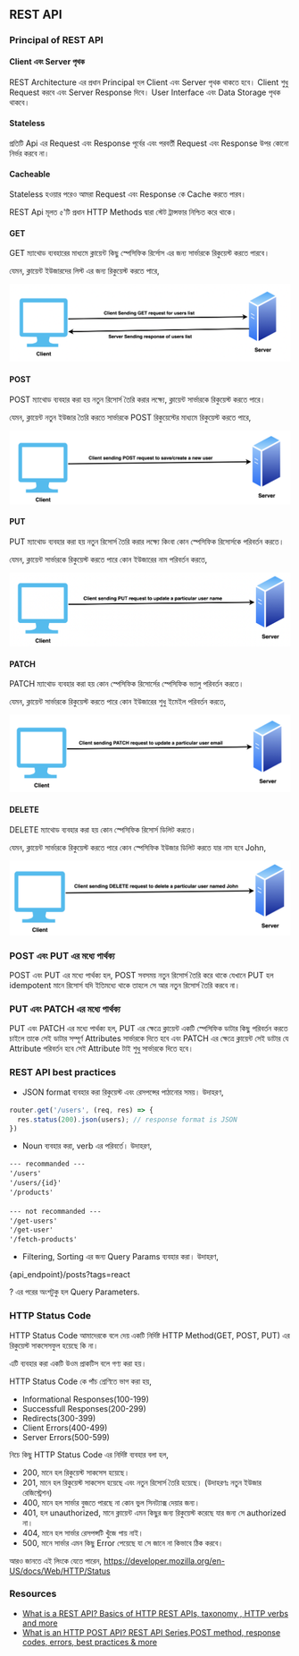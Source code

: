 ## REST API

### Principal of REST API

#### Client এবং Server পৃথক

REST Architecture এর প্রধান Principal হল Client এবং Server পৃথক থাকতে হবে। Client শুধু Request করবে এবং Server Response দিবে। User Interface এবং Data Storage পৃথক থাকবে।

#### Stateless

প্রতিটি Api এর Request এবং Response পূর্বের এবং পরবর্তী Request এবং Response উপর কোনো নির্ভর করবে না।

#### Cacheable

Stateless হওয়ার পরেও আমরা Request এবং Response কে Cache করতে পারব। 

REST Api মূলত ৫'টি প্রধান HTTP Methods দ্বারা স্টেট ট্রান্সফার নিশ্চিত করে থাকে।

#### GET

GET ম্যাথোড ব্যবহারের মাধ্যমে ক্লায়েন্ট কিছু স্পেসিফিক রির্সোস এর জন্য সার্ভারকে রিকুয়েস্ট করতে পারবে।

যেমন, ক্লায়েন্ট ইউজারদের লিস্ট এর জন্য রিকুয়েস্ট করতে পারে,

<p align="center">
  <img src="./images/get.png" alt="GET request">
</p>

#### POST

POST ম্যাথোড ব্যবহার করা হয় নতুন রিসোর্স তৈরি করার লক্ষ্যে, ক্লায়েন্ট সার্ভারকে রিকুয়েস্ট করতে পারে। 

যেমন, ক্লায়েন্ট নতুন ইউজার তৈরি করতে সার্ভারকে POST রিকুয়েস্টের মাধ্যমে রিকুয়েস্ট করতে পারে, 

<p align="center">
  <img src="./images/post.png" alt="POST request">
</p>

#### PUT

PUT ম্যাথোড ব্যবহার করা হয় নতুন রিসোর্স তৈরি করার লক্ষ্যে কিংবা কোন স্পেসিফিক রিসোর্সকে পরিবর্তন করতে।

যেমন, ক্লায়েন্ট সার্ভারকে রিকুয়েস্ট করতে পারে কোন ইউজারের নাম পরিবর্তন করতে,

<p align="center">
  <img src="./images/put.png" alt="PUT request">
</p>

#### PATCH

PATCH ম্যাথোড ব্যবহার করা হয় কোন স্পেসিফিক রিসোর্সের স্পেসিফিক ভ্যালু পরিবর্তন করতে।

যেমন, ক্লায়েন্ট সার্ভারকে রিকুয়েস্ট করতে পারে কোন ইউজারের শুধু ইমেইল পরিবর্তন করতে,

<p align="center">
  <img src="./images/patch.png" alt="PATCH request">
</p>

#### DELETE

DELETE ম্যাথোড ব্যবহার করা হয় কোন স্পেসিফিক রিসোর্স ডিলিট করতে।

যেমন, ক্লায়েন্ট সার্ভারকে রিকুয়েস্ট করতে পারে কোন স্পেসিফিক ইউজার ডিলিট করতে যার নাম হবে John,

<p align="center">
  <img src="./images/delete.png" alt="DELETE request">
</p>

### POST এবং PUT এর মধ্যে পার্থক্য

POST এবং PUT এর মধ্যে পার্থক্য হল, POST সবসময় নতুন রিসোর্স তৈরি করে থাকে যেখানে PUT হল idempotent মানে রিসোর্স যদি ইতিমধ্যে থাকে তাহলে সে আর নতুন রিসোর্স তৈরি করবে না।

### PUT এবং PATCH এর মধ্যে পার্থক্য

PUT এবং PATCH এর মধ্যে পার্থক্য হল, PUT এর ক্ষেত্রে ক্লায়েন্ট একটি স্পেসিফিক ডাটার কিছু পরিবর্তন করতে চাইলে তাকে সেই ডাটার সম্পূর্ণ Attributes সার্ভারকে দিতে হবে এবং PATCH এর ক্ষেত্রে ক্লায়েন্ট সেই ডাটার যে Attribute পরিবর্তন হবে সেই Attribute টাই শুধু সার্ভারকে দিতে হবে।

### REST API best practices

- JSON format ব্যবহার করা রিকুয়েস্ট এবং রেসপন্সের পাঠানোর সময়। উদাহরণ,

```js
router.get('/users', (req, res) => {
  res.status(200).json(users); // response format is JSON
})
```

- Noun ব্যবহার করা, verb এর পরিবর্তে। উদাহরণ,

```txt
--- recommanded ---
'/users'
'/users/{id}'
'/products'

--- not recommanded ---
'/get-users'
'/get-user'
'/fetch-products'
```

- Filtering, Sorting এর জন্য Query Params ব্যবহার করা। উদাহরণ,

{api_endpoint}/posts?tags=react

? এর পরের অংশটুকু হল Query Parameters.

### HTTP Status Code

HTTP Status Code আমাদেরকে বলে দেয় একটি নির্দিষ্ট HTTP Method(GET, POST, PUT) এর রিকুয়েস্ট সাকসেসফুল হয়েছে কি না।

এটি ব্যবহার করা একটি উওম প্রাকটিস বলে গণ্য করা হয়।

HTTP Status Code কে পাঁচ শ্রেণিতে ভাগ করা হয়,

- Informational Responses(100-199)
- Successfull Responses(200-299)
- Redirects(300-399)
- Client Errors(400-499)
- Server Errors(500-599)

নিচে কিছু HTTP Status Code এর নির্দিষ্ট ব্যবহার বলা হল,

- 200, মানে হল রিকুয়েস্ট সাকসেস হয়েছে।
- 201, মানে হল রিকুয়েস্ট সাকসেস হয়েছে এবং নতুন রিসোর্স তৈরি হয়েছে। (উদাহরণঃ নতুন ইউজার রেজিস্ট্রেশন)
- 400, মানে হল সার্ভার বুজতে পারছে না কোন ভুল সিনট্যাক্স দেয়ার জন্য।
- 401, হল unauthorized, মানে ক্লায়েন্ট এমন কিছুর জন্য রিকুয়েস্ট করেছে যার জন্য সে authorized না।
- 404, মানে হল সার্ভার রেসপন্সটি খুঁজে পায় নাই।
- 500, মানে সার্ভার এমন কিছু Error পেয়েছে যা সে জানে না কিভাবে ঠিক করবে।

আরও জানতে এই লিংকে যেতে পারেন, https://developer.mozilla.org/en-US/docs/Web/HTTP/Status

### Resources

- <a href="https://youtu.be/ST8XxjOTIsg" target="_blank">What is a REST API? Basics of HTTP REST APIs, taxonomy , HTTP verbs and more</a>
- <a href="https://youtu.be/aumDleTg_UQ" target="_blank">What is an HTTP POST API? REST API Series,POST method, response codes, errors, best practices & more</a>